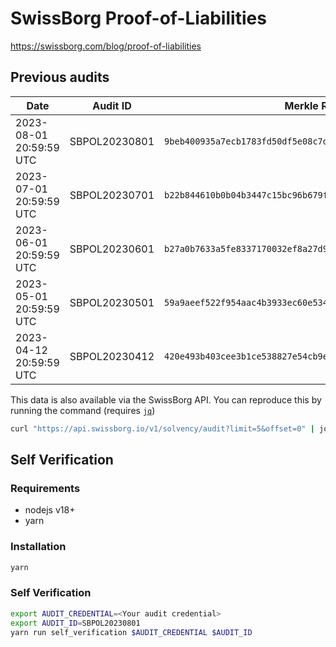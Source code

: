 # SwissBorg Proof-of-Liabilities

https://swissborg.com/blog/proof-of-liabilities

## Previous audits

| Date                    | Audit ID      | Merkle Root Hash                                                   |
| -                       | -             | -                                                                  |
| 2023-08-01 20:59:59 UTC | SBPOL20230801 | `9beb400935a7ecb1783fd50df5e08c7d6f29d7013d1dfe50302f7e4fdcf8c55d` |
| 2023-07-01 20:59:59 UTC | SBPOL20230701 | `b22b844610b0b04b3447c15bc96b679f6e45ae9e6df888922c0d155c8242447d` |
| 2023-06-01 20:59:59 UTC | SBPOL20230601 | `b27a0b7633a5fe8337170032ef8a27d9ffe975f6f9e5540ff53616362a26880d` |
| 2023-05-01 20:59:59 UTC | SBPOL20230501 | `59a9aeef522f954aac4b3933ec60e534f7e10d846fad5be7a8e36d952654d476` |
| 2023-04-12 20:59:59 UTC | SBPOL20230412 | `420e493b403cee3b1ce538827e54cb9e2a3f04af0f28b1cb1400de6027ed77c9` |

This data is also available via the SwissBorg API. You can reproduce this by running the command (requires [`jq`](https://jqlang.github.io/jq/))
```bash
curl "https://api.swissborg.io/v1/solvency/audit?limit=5&offset=0" | jq '.audits[] | [.time, .id, .commitment.digest]'
```

## Self Verification

### Requirements
* nodejs v18+
* yarn

### Installation

```bash
yarn
```

### Self Verification

```bash
export AUDIT_CREDENTIAL=<Your audit credential>
export AUDIT_ID=SBPOL20230801
yarn run self_verification $AUDIT_CREDENTIAL $AUDIT_ID
```
